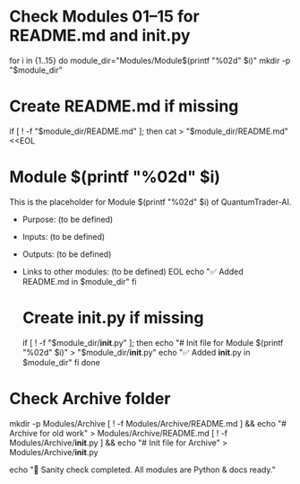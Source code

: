 # Check Modules 01–15 for README.md and __init__.py
for i in {1..15}
do
  module_dir="Modules/Module$(printf "%02d" $i)"
  mkdir -p "$module_dir"

  # Create README.md if missing
  if [ ! -f "$module_dir/README.md" ]; then
    cat > "$module_dir/README.md" <<EOL
# Module $(printf "%02d" $i)

This is the placeholder for Module $(printf "%02d" $i) of QuantumTrader-AI.

- Purpose: (to be defined)
- Inputs: (to be defined)
- Outputs: (to be defined)
- Links to other modules: (to be defined)
EOL
    echo "✅ Added README.md in $module_dir"
  fi

  # Create __init__.py if missing
  if [ ! -f "$module_dir/__init__.py" ]; then
    echo "# Init file for Module $(printf "%02d" $i)" > "$module_dir/__init__.py"
    echo "✅ Added __init__.py in $module_dir"
  fi
done

# Check Archive folder
mkdir -p Modules/Archive
[ ! -f Modules/Archive/README.md ] && echo "# Archive for old work" > Modules/Archive/README.md
[ ! -f Modules/Archive/__init__.py ] && echo "# Init file for Archive" > Modules/Archive/__init__.py

echo "🎯 Sanity check completed. All modules are Python & docs ready."
